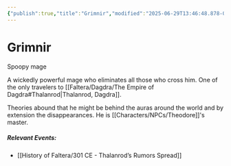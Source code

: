 ```yaml
---
{"publish":true,"title":"Grimnir","modified":"2025-06-29T13:46:48.878-07:00","cssclasses":""}
---
```




# Grimnir

Spoopy mage

A wickedly powerful mage who eliminates all those who cross him. One of the only travelers to [[Faltera/Dagdra/The Empire of Dagdra#Thalanrod\|Thalanrod, Dagdra]].

Theories abound that he might be behind the auras around the world and by extension the disappearances. He is [[Characters/NPCs/Theodore]]'s master.

##### Relevant Events:

- [[History of Faltera/301 CE - Thalanrod’s Rumors Spread]]
